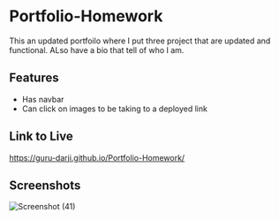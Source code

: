 # Portfolio-Homework

This an updated portfoilo where I put three project that are updated and functional.
ALso have a bio that tell of who I am.


## Features

- Has navbar
- Can click on images to be taking to a deployed link




## Link to Live
https://guru-darji.github.io/Portfolio-Homework/

## Screenshots

![Screenshot (41)](https://user-images.githubusercontent.com/98906068/158719754-88cd4889-f811-48bd-98d1-1238386a61a9.png)

